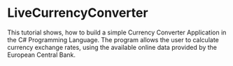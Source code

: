 # LiveCurrencyConverter
This tutorial shows, how to build a simple Currency Converter Application in the C# Programming Language. 
The program allows the user to calculate currency exchange rates, using the available online data provided by the European Central Bank.



